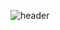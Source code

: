 ![header](https://capsule-render.vercel.app/api?type=shark&color=E4BF50&height=140&section=header&text=yeonoyam&fontSize=85&animation=twinkling&fontColor=E0E6EA&fontAlignY=60)
